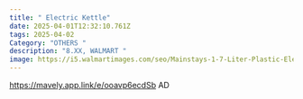 ```yaml
---
title: " Electric Kettle"
date: 2025-04-01T12:32:10.761Z
tags: 2025-04-02
Category: "OTHERS "
description: "8.XX, WALMART "
image: https://i5.walmartimages.com/seo/Mainstays-1-7-Liter-Plastic-Electric-Kettle-White_bc70987c-e80d-4301-8b7a-5f86e1d5a761_2.f463d64e943bc555dc82947c900485ab.jpeg?odnHeight=2000&odnWidth=2000&odnBg=FFFFFF
---
```

https://mavely.app.link/e/ooavp6ecdSb    AD